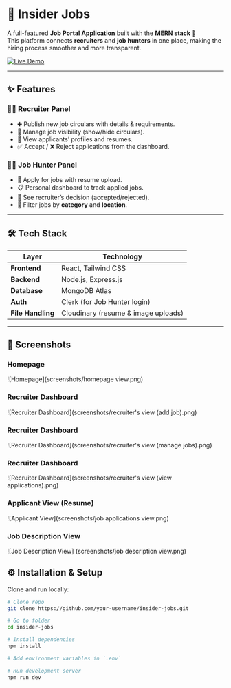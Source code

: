 # 🏢 Insider Jobs

A full-featured **Job Portal Application** built with the **MERN stack** 🚀  
This platform connects **recruiters** and **job hunters** in one place, making the hiring process smoother and more transparent.

<p>
  <a href="https://insider-jobs-client-phi.vercel.app/" target="_blank" rel="noopener noreferrer">
    <img src="https://img.shields.io/badge/Live-Demo-brightgreen?style=for-the-badge" alt="Live Demo">
  </a>
</p>

---

## ✨ Features

### 👩‍💼 Recruiter Panel
- ➕ Publish new job circulars with details & requirements.
- 👀 Manage job visibility (show/hide circulars).
- 📑 View applicants’ profiles and resumes.
- ✅ Accept / ❌ Reject applications from the dashboard.

### 👨‍💻 Job Hunter Panel
- 📝 Apply for jobs with resume upload.
- 📋 Personal dashboard to track applied jobs.
- 🔔 See recruiter’s decision (accepted/rejected).
- 🔎 Filter jobs by **category** and **location**.

---

## 🛠️ Tech Stack

| Layer        | Technology |
|--------------|------------|
| **Frontend** | React, Tailwind CSS |
| **Backend**  | Node.js, Express.js |
| **Database** | MongoDB Atlas |
| **Auth**     | Clerk (for Job Hunter login) |
| **File Handling** | Cloudinary (resume & image uploads) |

---

## 📸 Screenshots

### Homepage
![Homepage](screenshots/homepage view.png)

### Recruiter Dashboard
![Recruiter Dashboard](screenshots/recruiter's view (add job).png)

### Recruiter Dashboard
![Recruiter Dashboard](screenshots/recruiter's view (manage jobs).png)

### Recruiter Dashboard
![Recruiter Dashboard](screenshots/recruiter's view (view applications).png)

### Applicant View (Resume)
![Applicant View](screenshots/job applications view.png)

### Job Description View
![Job Description View] (screenshots/job description view.png)

## ⚙️ Installation & Setup

Clone and run locally:

```bash
# Clone repo
git clone https://github.com/your-username/insider-jobs.git

# Go to folder
cd insider-jobs

# Install dependencies
npm install

# Add environment variables in `.env`

# Run development server
npm run dev
